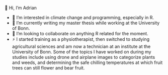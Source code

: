 👋 Hi, I’m Adrian
- 👀 I’m interested in climate change and programming, especially in R.  
- 🌱 I’m currently writing my master thesis while working at the University of Bonn.
- 💞️ I’m looking to collaborate on anything R related for the moment.
- ⚡ I started training as a physiotherapist, then switched to studying agricultural sciences and am now a technician at an institute at the University of Bonn. Some of the topics I have worked on during my studies include using drone and airplane images to categorize plants and weeds, and determining the safe chilling temperatures at which fruit trees can still flower and bear fruit. 
